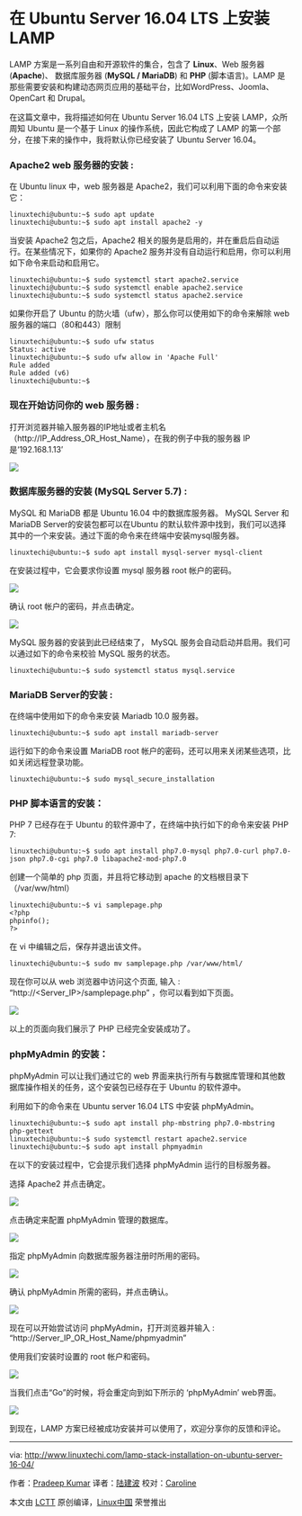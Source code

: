 在 Ubuntu Server 16.04 LTS 上安装 LAMP
=========================================================

LAMP 方案是一系列自由和开源软件的集合，包含了  **Linux**、Web 服务器 (**Apache**)、 数据库服务器 (**MySQL / MariaDB**) 和 **PHP** (脚本语言)。LAMP 是那些需要安装和构建动态网页应用的基础平台，比如WordPress、Joomla、OpenCart 和 Drupal。

在这篇文章中，我将描述如何在 Ubuntu Server 16.04 LTS 上安装 LAMP，众所周知 Ubuntu 是一个基于 Linux 的操作系统，因此它构成了 LAMP 的第一个部分，在接下来的操作中，我将默认你已经安装了 Ubuntu Server 16.04。

### Apache2 web 服务器的安装 :

在 Ubuntu linux 中，web 服务器是 Apache2，我们可以利用下面的命令来安装它：

```
linuxtechi@ubuntu:~$ sudo apt update
linuxtechi@ubuntu:~$ sudo apt install apache2 -y
```

当安装 Apache2 包之后，Apache2 相关的服务是启用的，并在重启后自动运行。在某些情况下，如果你的 Apache2 服务并没有自动运行和启用，你可以利用如下命令来启动和启用它。

```
linuxtechi@ubuntu:~$ sudo systemctl start apache2.service
linuxtechi@ubuntu:~$ sudo systemctl enable apache2.service
linuxtechi@ubuntu:~$ sudo systemctl status apache2.service
```

如果你开启了 Ubuntu 的防火墙（ufw），那么你可以使用如下的命令来解除 web 服务器的端口（80和443）限制

```
linuxtechi@ubuntu:~$ sudo ufw status
Status: active
linuxtechi@ubuntu:~$ sudo ufw allow in 'Apache Full'
Rule added
Rule added (v6)
linuxtechi@ubuntu:~$
```

### 现在开始访问你的 web 服务器 :

打开浏览器并输入服务器的IP地址或者主机名（http://IP\_Address\_OR\_Host\_Name），在我的例子中我的服务器 IP是‘192.168.1.13’

![](http://www.linuxtechi.com/wp-content/uploads/2016/05/Apache2-Ubuntu-server-16.04-1024x955.jpg)

### 数据库服务器的安装 (MySQL Server 5.7) :

MySQL 和 MariaDB 都是 Ubuntu 16.04 中的数据库服务器。 MySQL Server 和 MariaDB Server的安装包都可以在Ubuntu 的默认软件源中找到，我们可以选择其中的一个来安装。通过下面的命令来在终端中安装mysql服务器。

```
linuxtechi@ubuntu:~$ sudo apt install mysql-server mysql-client
```

在安装过程中，它会要求你设置 mysql 服务器 root 帐户的密码。

![](http://www.linuxtechi.com/wp-content/uploads/2016/05/Enter-root-password-mysql-server-ubuntu-16-04.jpg)

确认 root 帐户的密码，并点击确定。

![](http://www.linuxtechi.com/wp-content/uploads/2016/05/confirm-root-password-mysql-server-ubuntu-16-04.jpg)

MySQL 服务器的安装到此已经结束了， MySQL 服务会自动启动并启用。我们可以通过如下的命令来校验 MySQL 服务的状态。

```
linuxtechi@ubuntu:~$ sudo systemctl status mysql.service
```

### MariaDB Server的安装 :

在终端中使用如下的命令来安装 Mariadb 10.0 服务器。

```
linuxtechi@ubuntu:~$ sudo apt install mariadb-server
```

运行如下的命令来设置 MariaDB root 帐户的密码，还可以用来关闭某些选项，比如关闭远程登录功能。

```
linuxtechi@ubuntu:~$ sudo mysql_secure_installation
```

### PHP 脚本语言的安装：

PHP 7 已经存在于 Ubuntu 的软件源中了，在终端中执行如下的命令来安装 PHP 7:

```
linuxtechi@ubuntu:~$ sudo apt install php7.0-mysql php7.0-curl php7.0-json php7.0-cgi php7.0 libapache2-mod-php7.0
```

创建一个简单的 php 页面，并且将它移动到 apache 的文档根目录下 （/var/ww/html）

```
linuxtechi@ubuntu:~$ vi samplepage.php
<?php
phpinfo();
?>
```

在 vi 中编辑之后，保存并退出该文件。

```
linuxtechi@ubuntu:~$ sudo mv samplepage.php /var/www/html/
```

现在你可以从 web 浏览器中访问这个页面, 输入 : “http://<Server\_IP>/samplepage.php” ，你可以看到如下页面。

![](http://www.linuxtechi.com/wp-content/uploads/2016/05/Sample-PHP-Page-Ubuntu-Server-16-04.jpg)

以上的页面向我们展示了 PHP 已经完全安装成功了。

### phpMyAdmin 的安装：

phpMyAdmin 可以让我们通过它的 web 界面来执行所有与数据库管理和其他数据库操作相关的任务，这个安装包已经存在于 Ubuntu 的软件源中。

利用如下的命令来在 Ubuntu server 16.04 LTS 中安装 phpMyAdmin。

```
linuxtechi@ubuntu:~$ sudo apt install php-mbstring php7.0-mbstring php-gettext
linuxtechi@ubuntu:~$ sudo systemctl restart apache2.service
linuxtechi@ubuntu:~$ sudo apt install phpmyadmin
```

在以下的安装过程中，它会提示我们选择 phpMyAdmin 运行的目标服务器。

选择 Apache2 并点击确定。

![](http://www.linuxtechi.com/wp-content/uploads/2016/05/Web-Server-for-phpMyAdmin-Ubuntu-Server-16-04.jpg)

点击确定来配置 phpMyAdmin 管理的数据库。

![](http://www.linuxtechi.com/wp-content/uploads/2016/05/configure-database-for-phpmyadmin-ubuntu-server-16-04.jpg)

指定 phpMyAdmin 向数据库服务器注册时所用的密码。

![](http://www.linuxtechi.com/wp-content/uploads/2016/05/Select-Password-for-phpMyadmin-ubuntu-16-04-1024x433.jpg)

确认 phpMyAdmin 所需的密码，并点击确认。

![](http://www.linuxtechi.com/wp-content/uploads/2016/05/confirm-password-for-phpmyadmin-ubuntu-server-16-04.jpg)

现在可以开始尝试访问 phpMyAdmin，打开浏览器并输入 : “http://Server\_IP\_OR\_Host\_Name/phpmyadmin”

使用我们安装时设置的 root 帐户和密码。

![](http://www.linuxtechi.com/wp-content/uploads/2016/05/phpMyAdmin-Ubuntu-Server-16-04-1024x557.jpg)

当我们点击“Go”的时候，将会重定向到如下所示的 ‘phpMyAdmin’ web界面。

![](http://www.linuxtechi.com/wp-content/uploads/2016/05/phpMyAdmin-portal-overview-ubuntu-server-16-04-1024x557.jpg)

到现在，LAMP 方案已经被成功安装并可以使用了，欢迎分享你的反馈和评论。

--------------------------------------------------------------------------------

via: http://www.linuxtechi.com/lamp-stack-installation-on-ubuntu-server-16-04/

作者：[Pradeep Kumar][a]
译者：[陆建波](https://github.com/lujianbo)
校对：[Caroline](https://github.com/carolinewuyan)

本文由 [LCTT](https://github.com/LCTT/TranslateProject) 原创编译，[Linux中国](https://linux.cn/) 荣誉推出

[a]: http://www.linuxtechi.com/author/pradeep/
